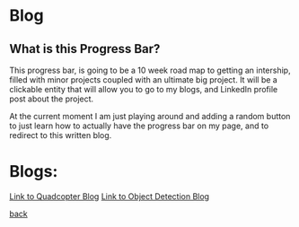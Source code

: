 
# Blog

## What is this Progress Bar?

This progress bar, is going to be a 10 week road map to getting an intership, filled with minor projects coupled with an ultimate big project.
It will be a clickable entity that will allow you to go to my blogs, and LinkedIn profile post about the project.

At the current moment I am just playing around and adding a random button to just learn how to actually have the progress bar on my page,
and to redirect to this written blog.

# Blogs:

[Link to Quadcopter Blog](../Blogs/QuadScript.html)
[Link to Object Detection Blog](../Blogs/object_detection.html)

[back](../index.html)
